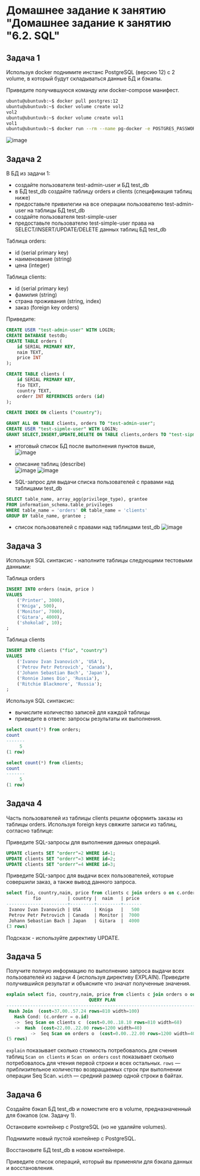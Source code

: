   
# Домашнее задание к занятию "Домашнее задание к занятию "6.2. SQL"

## Задача 1
Используя docker поднимите инстанс PostgreSQL (версию 12) c 2 volume, в который будут складываться данные БД и бэкапы.

Приведите получившуюся команду или docker-compose манифест.
````bash
ubuntu@ubuntuvb:~$ docker pull postgres:12
ubuntu@ubuntuvb:~$ docker volume create vol2
vol2
ubuntu@ubuntuvb:~$ docker volume create vol1
vol1
ubuntu@ubuntuvb:~$ docker run --rm --name pg-docker -e POSTGRES_PASSWORD=postgres -ti -p 5432:5432 -v vol1:/var/lib/postgresql/data -v vol2:/var/lib/postgresql postgres:12
````
![image](https://user-images.githubusercontent.com/99823951/180933404-d478d70f-6c1c-4f1d-a2e1-9c455c127f6f.png)

## Задача 2
В БД из задачи 1:

- создайте пользователя test-admin-user и БД test_db  
- в БД test_db создайте таблицу orders и clients (спeцификация таблиц ниже)  
- предоставьте привилегии на все операции пользователю test-admin-user на таблицы БД test_db  
- создайте пользователя test-simple-user  
- предоставьте пользователю test-simple-user права на SELECT/INSERT/UPDATE/DELETE данных таблиц БД test_db  

Таблица orders:  
- id (serial primary key)  
- наименование (string)  
- цена (integer)  

Таблица clients:  
- id (serial primary key)  
- фамилия (string)  
- страна проживания (string, index)  
- заказ (foreign key orders)  

Приведите:  
````sql
CREATE USER "test-admin-user" WITH LOGIN;
CREATE DATABASE testdb;
CREATE TABLE orders (
	id SERIAL PRIMARY KEY, 
	naim TEXT, 
	price INT
);

CREATE TABLE clients (
	id SERIAL PRIMARY KEY, 
	fio TEXT, 
	country TEXT, 
	orderr INT REFERENCES orders (id)
);

CREATE INDEX ON clients ("country");

GRANT ALL ON TABLE clients, orders TO "test-admin-user";
CREATE USER "test-sipmle-user" WITH LOGIN;
GRANT SELECT,INSERT,UPDATE,DELETE ON TABLE clients,orders TO "test-sipmle-user";
````
- итоговый список БД после выполнения пунктов выше,  
![image](https://user-images.githubusercontent.com/99823951/180935413-5f81a395-dec3-45b0-9934-1d01f4c6dbb6.png)

- описание таблиц (describe)  
![image](https://user-images.githubusercontent.com/99823951/180937287-a16ad76a-4546-4cce-aa0e-6bf368088672.png)
![image](https://user-images.githubusercontent.com/99823951/180937203-4145020d-beb7-4cb6-b933-272ce1914d00.png)

- SQL-запрос для выдачи списка пользователей с правами над таблицами test_db  
````sql
SELECT table_name, array_agg(privilege_type), grantee
FROM information_schema.table_privileges
WHERE table_name = 'orders' OR table_name = 'clients'
GROUP BY table_name, grantee ;
````
- список пользователей с правами над таблицами test_db 
![image](https://user-images.githubusercontent.com/99823951/180940650-1335a60b-582a-4b21-a8e6-055a85daf476.png)
 


## Задача 3
Используя SQL синтаксис - наполните таблицы следующими тестовыми данными:

Таблица orders

````sql
INSERT INTO orders (naim, price )
VALUES 
    ('Printer', 3000),
    ('Kniga', 500),
    ('Monitor', 7000),
    ('Gitara', 4000),
    ('shokolad', 10);
;
````
Таблица clients
````sql
INSERT INTO clients ("fio", "country")
VALUES 
    ('Ivanov Ivan Ivanovich', 'USA'),
    ('Petrov Petr Petrovich', 'Canada'),
    ('Johann Sebastian Bach', 'Japan'),
    ('Ronnie James Dio', 'Russia'),
    ('Ritchie Blackmore', 'Russia');
;
````
Используя SQL синтаксис:

- вычислите количество записей для каждой таблицы
- приведите в ответе:
запросы
результаты их выполнения.
````sql
select count(*) from orders;
count
-------
     5
(1 row)

select count(*) from clients;
count
-------
     5
(1 row)

````

## Задача 4
Часть пользователей из таблицы clients решили оформить заказы из таблицы orders.
Используя foreign keys свяжите записи из таблиц, согласно таблице:

Приведите SQL-запросы для выполнения данных операций.
````sql
UPDATE clients SET "orderr"=2 WHERE id=1; 
UPDATE clients SET "orderr"=3 WHERE id=2; 
UPDATE clients SET "orderr"=4 WHERE id=3; 
````

Приведите SQL-запрос для выдачи всех пользователей, которые совершили заказ, а также вывод данного запроса.
````sql
select fio, country,naim, price from clients c join orders o on c.orderr=o.id;
          fio          | country |  naim   | price
-----------------------+---------+---------+-------
 Ivanov Ivan Ivanovich | USA     | Kniga   |   500
 Petrov Petr Petrovich | Canada  | Monitor |  7000
 Johann Sebastian Bach | Japan   | Gitara  |  4000
(3 rows)
````
Подсказк - используйте директиву UPDATE.

## Задача 5
Получите полную информацию по выполнению запроса выдачи всех пользователей из задачи 4 (используя директиву EXPLAIN).
Приведите получившийся результат и объясните что значат полученные значения.
````sql
explain select fio, country,naim, price from clients c join orders o on c.orderr=o.id;
                               QUERY PLAN                                
-------------------------------------------------------------------------
 Hash Join  (cost=37.00..57.24 rows=810 width=100)
   Hash Cond: (c.orderr = o.id)
   ->  Seq Scan on clients c  (cost=0.00..18.10 rows=810 width=68)
   ->  Hash  (cost=22.00..22.00 rows=1200 width=40)
         ->  Seq Scan on orders o  (cost=0.00..22.00 rows=1200 width=40)
(5 rows)
````
```explain``` показывает сколько стоимость потребовалось для счения таблиц ```Scan on clients``` и ```Scan on orders```
```cost``` показывает сколько потребовалось для чтения первой строки и всех остальных. ```rows``` — приблизительное количество возвращаемых строк при выполнении операции Seq Scan. ```width``` — средний размер одной строки в байтах.


## Задача 6
Создайте бэкап БД test_db и поместите его в volume, предназначенный для бэкапов (см. Задачу 1).

Остановите контейнер с PostgreSQL (но не удаляйте volumes).

Поднимите новый пустой контейнер с PostgreSQL.

Восстановите БД test_db в новом контейнере.

Приведите список операций, который вы применяли для бэкапа данных и восстановления.
